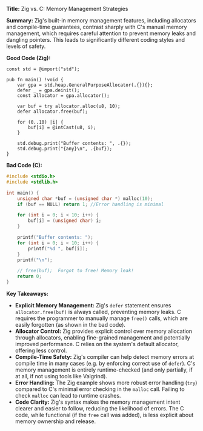 **Title:** Zig vs. C: Memory Management Strategies

**Summary:**  Zig's built-in memory management features, including allocators and compile-time guarantees, contrast sharply with C's manual memory management, which requires careful attention to prevent memory leaks and dangling pointers.  This leads to significantly different coding styles and levels of safety.


**Good Code (Zig):**

```zig
const std = @import("std");

pub fn main() !void {
    var gpa = std.heap.GeneralPurposeAllocator(.{}){};
    defer _ = gpa.deinit();
    const allocator = gpa.allocator();

    var buf = try allocator.alloc(u8, 10);
    defer allocator.free(buf);

    for (0..10) |i| {
        buf[i] = @intCast(u8, i);
    }

    std.debug.print("Buffer contents: ", .{});
    std.debug.print("{any}\n", .{buf});
}
```

**Bad Code (C):**

```c
#include <stdio.h>
#include <stdlib.h>

int main() {
    unsigned char *buf = (unsigned char *) malloc(10); 
    if (buf == NULL) return 1; //Error handling is minimal

    for (int i = 0; i < 10; i++) {
        buf[i] = (unsigned char) i;
    }

    printf("Buffer contents: ");
    for (int i = 0; i < 10; i++) {
        printf("%d ", buf[i]);
    }
    printf("\n");

    // free(buf);  Forgot to free! Memory leak!
    return 0;
}
```


**Key Takeaways:**

* **Explicit Memory Management:** Zig's `defer` statement ensures `allocator.free(buf)` is always called, preventing memory leaks.  C requires the programmer to manually manage `free()` calls, which are easily forgotten (as shown in the bad code).
* **Allocator Control:** Zig provides explicit control over memory allocation through allocators, enabling fine-grained management and potentially improved performance. C relies on the system's default allocator, offering less control.
* **Compile-Time Safety:**  Zig's compiler can help detect memory errors at compile time in many cases (e.g. by enforcing correct use of `defer`). C's memory management is entirely runtime-checked (and only partially, if at all, if not using tools like Valgrind).
* **Error Handling:** The Zig example shows more robust error handling (`try`) compared to C's minimal error checking in the `malloc` call.  Failing to check `malloc` can lead to runtime crashes.
* **Code Clarity:** Zig's syntax makes the memory management intent clearer and easier to follow, reducing the likelihood of errors. The C code, while functional (if the `free` call was added), is less explicit about memory ownership and release.


